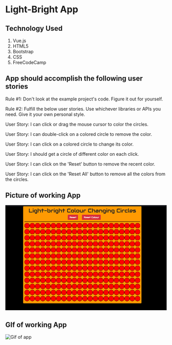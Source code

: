 # Light-Bright App

## Technology Used 
1. Vue.js
2. HTML5
3. Bootstrap
4. CSS
5. FreeCodeCamp

## App should accomplish the following user stories

Rule #1: Don't look at the example project's code. Figure it out for yourself.

Rule #2: Fulfill the below user stories. Use whichever libraries or APIs you need. Give it your own personal style.

User Story: I can click or drag the mouse cursor to color the circles.

User Story: I can double-click on a colored circle to remove the color.

User Story: I can click on a colored circle to change its color.

User Story: I should get a circle of different color on each click.

User Story: I can click on the 'Reset' button to remove the recent color.

User Story: I can click on the 'Reset All' button to remove all the colors from the circles.

## Picture of working App
![image of app](./img-of-workingApp.png)

## GIf of working App

![Gif of app](./light-bright-giphy.gif)